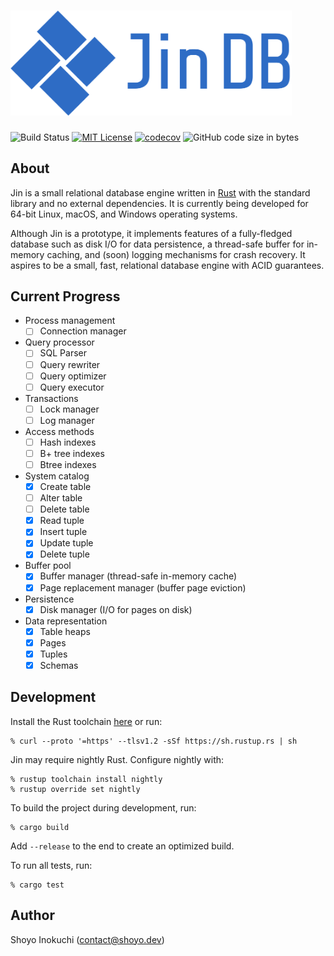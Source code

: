 # <img src="images/logo.png" alt="Jin DB" width="450"/>
![Build Status](https://github.com/shoyo/jin/workflows/build/badge.svg)
[![MIT License](https://img.shields.io/badge/License-MIT-blue.svg)](https://github.com/shoyo/jin/blob/main/LICENSE)
[![codecov](https://codecov.io/gh/shoyo/jin/branch/main/graph/badge.svg)](https://codecov.io/gh/shoyo/jin)
![GitHub code size in bytes](https://img.shields.io/github/languages/code-size/shoyo/jin)

## About
Jin is a small relational database engine written in [Rust](https://www.rust-lang.org) with the standard library and no external dependencies. It is currently being developed for 64-bit Linux, macOS, and Windows operating systems.

Although Jin is a prototype, it implements features of a fully-fledged database such as disk I/O for data persistence, a thread-safe buffer for in-memory caching, and (soon) logging mechanisms for crash recovery. It aspires to be a small, fast, relational database engine with ACID guarantees. 

## Current Progress
* Process management
    - [ ] Connection manager
* Query processor
    - [ ] SQL Parser
    - [ ] Query rewriter
    - [ ] Query optimizer
    - [ ] Query executor
* Transactions
    - [ ] Lock manager
    - [ ] Log manager
* Access methods
    - [ ] Hash indexes
    - [ ] B+ tree indexes
    - [ ] Btree indexes
* System catalog
    - [X] Create table
    - [ ] Alter table
    - [ ] Delete table 
    - [X] Read tuple 
    - [X] Insert tuple
    - [X] Update tuple
    - [X] Delete tuple
* Buffer pool
    - [X] Buffer manager (thread-safe in-memory cache)
    - [X] Page replacement manager (buffer page eviction)
* Persistence
    - [X] Disk manager (I/O for pages on disk)
* Data representation
    - [X] Table heaps
    - [X] Pages
    - [X] Tuples
    - [X] Schemas

## Development
Install the Rust toolchain [here](https://www.rust-lang.org/tools/install) or run:
```
% curl --proto '=https' --tlsv1.2 -sSf https://sh.rustup.rs | sh
```
Jin may require nightly Rust. Configure nightly with:
```
% rustup toolchain install nightly
% rustup override set nightly
```

To build the project during development, run:
```
% cargo build
```
Add `--release` to the end to create an optimized build.

To run all tests, run:
```
% cargo test
```

## Author
Shoyo Inokuchi (contact@shoyo.dev)
